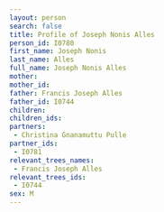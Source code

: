 ```yaml
---
layout: person
search: false
title: Profile of Joseph Nonis Alles
person_id: I0780
first_name: Joseph Nonis
last_name: Alles
full_name: Joseph Nonis Alles
mother: 
mother_id: 
father: Francis Joseph Alles
father_id: I0744
children:
children_ids:
partners:
 - Christina Gnanamuttu Pulle
partner_ids:
 - I0781
relevant_trees_names:
 - Francis Joseph Alles
relevant_trees_ids:
 - I0744
sex: M
---
```


